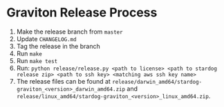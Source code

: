 # Graviton Release Process

1. Make the release branch from `master`
1. Update `CHANGELOG.md`
1. Tag the release in the branch
1. Run `make`
1. Run `make test`
1. Run: `python release/release.py <path to license> <path to stardog release zip> <path to ssh key> <matching aws ssh key name>`
1. The release files can be found at `release/darwin_amd64/stardog-graviton_<version>_darwin_amd64.zip` and `release/linux_amd64/stardog-graviton_<version>_linux_amd64.zip`.
